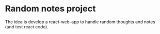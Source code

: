 # Random notes project

The idea is develop a react-web-app to handle random thoughts and notes (and test react code).
